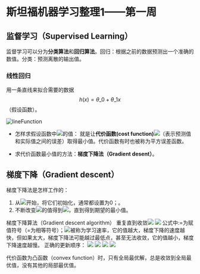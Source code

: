 # 斯坦福机器学习整理1——第一周
<script type="text/javascript"
 src="http://cdn.mathjax.org/mathjax/latest/MathJax.js?config=TeX-AMS-MML_HTMLorMML">
</script>
## 监督学习（Supervised Learning）
监督学习可以分为**分类算法**和**回归算法**。回归：根据之前的数据预测出一个准确的数值。分类：预测离散的输出值。

### 线性回归


用一条直线来拟合需要的数据 
$$ 
h(x)=\theta\_{0}+\theta\_{1}x 
$$
 （假设函数）。

![lineFunction](file:///Users/wangruchen/work/github/wangruchen/MyCompilation/MachineLearing/figures/lineFunction.png)

- 怎样求假设函数中<img src="http://www.forkosh.com/mathtex.cgi? \theta_{0},\theta_{1}">的值：
就是让**代价函数(cost function)**<img src="http://www.forkosh.com/mathtex.cgi?  J(\theta)=\frac{1}{2m}\sum^{m}_{i=1}(h_{\theta}(x^{i})-y^{i})^{2}">（表示预测值和实际值之间的误差）取得最小值。代价函数有时也被称为平方误差函数。

- 求代价函数最小值的方法：**梯度下降法（Gradient desent）**。

## 梯度下降（Gradient descent）
梯度下降法是怎样工作的：
1. 从<img src="http://www.forkosh.com/mathtex.cgi? \theta_{0},\theta_{1}">开始，将它们初始化，通常都设置为0；。
2. 不断改变<img src="http://www.forkosh.com/mathtex.cgi? \theta_{0},\theta_{1}">的值得到<img src="http://www.forkosh.com/mathtex.cgi? J(\theta_{0},\theta_{1})}">，直到得到期望的最小值。

梯度下降算法（Gradient descent algorithm）
	重复直到收敛<img src="http://www.forkosh.com/mathtex.cgi? \{\theta_{j}: = \theta_{j}-\alpha\frac{\partial}{\partial\theta_{j}}J(\theta_{0},\theta_{1})\}"> <img src="http://www.forkosh.com/mathtex.cgi? (for j=0~and ~j=1)">
	公式中:=为赋值符号（=为相等符号）；<img src="http://www.forkosh.com/mathtex.cgi?  \alpha">被称为学习速率，它的值越大，梯度下降的速度越快，但如果太大，梯度下降法可能越过最低点，甚至无法收敛，它的值越小，梯度下降速度越慢。
    正确的更新顺序：
    <img src="http://www.forkosh.com/mathtex.cgi? temp0:=\theta_{0}-\alpha\frac{\partial}{\partial\theta_{0}}J(\theta_{0},\theta_{1})">
    <img src="http://www.forkosh.com/mathtex.cgi? temp1:=\theta_{1}-\alpha\frac{\partial}{\partial\theta_{1}}J(\theta_{0},\theta_{1})">
    <img src="http://www.forkosh.com/mathtex.cgi? \theta_{0}:=temp0">
    <img src="http://www.forkosh.com/mathtex.cgi? \theta_{1}:=temp1">

代价函数为凸函数（convex function）时，只有全局最优解，总是收敛到全局最优值，没有其他的局部最优值。








